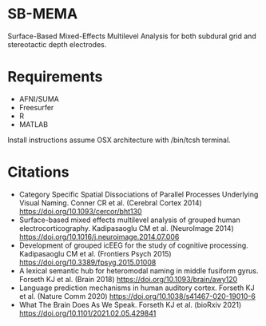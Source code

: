# SB-MEMA
Surface-Based Mixed-Effects Multilevel Analysis for both subdural grid and stereotactic depth electrodes.

# Requirements
- AFNI/SUMA
- Freesurfer
- R
- MATLAB

Install instructions assume OSX architecture with /bin/tcsh terminal.

# Citations
- Category Specific Spatial Dissociations of Parallel Processes Underlying Visual Naming. Conner CR et al. (Cerebral Cortex 2014) 
https://doi.org/10.1093/cercor/bht130
- Surface-based mixed effects multilevel analysis of grouped human electrocorticography. Kadipasaoglu CM et al. (NeuroImage 2014) 
https://doi.org/10.1016/j.neuroimage.2014.07.006
- Development of grouped icEEG for the study of cognitive processing. Kadipasaoglu CM et al. (Frontiers Psych 2015) 
https://doi.org/10.3389/fpsyg.2015.01008
- A lexical semantic hub for heteromodal naming in middle fusiform gyrus. Forseth KJ et al. (Brain 2018) https://doi.org/10.1093/brain/awy120
- Language prediction mechanisms in human auditory cortex. Forseth KJ et al. (Nature Comm 2020) https://doi.org/10.1038/s41467-020-19010-6
- What The Brain Does As We Speak. Forseth KJ et al. (bioRxiv 2021) https://doi.org/10.1101/2021.02.05.429841

